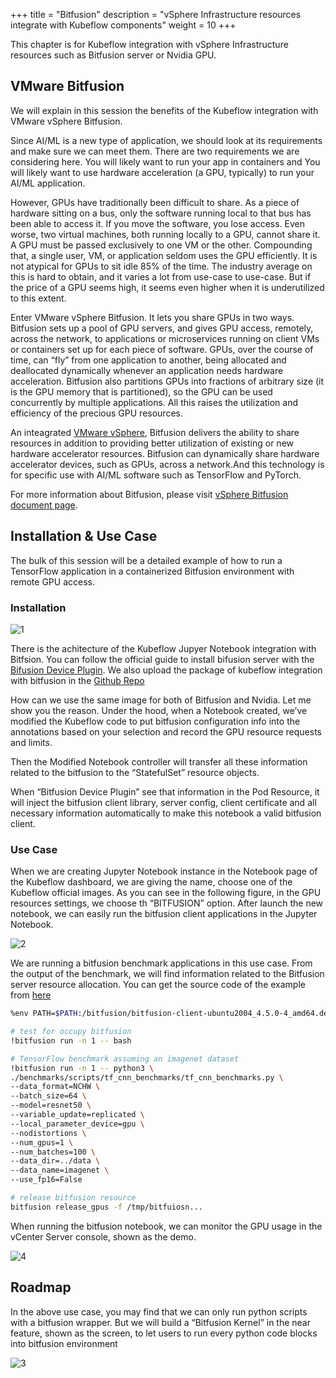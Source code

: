+++
title = "Bitfusion"
description = "vSphere Infrastructure resources integrate with Kubeflow components"
weight = 10
+++

This chapter is for Kubeflow integration with vSphere Infrastructure resources such as Bitfusion server or Nvidia GPU. 

## VMware Bitfusion

We will explain in this session the benefits of the Kubeflow integration with VMware vSphere Bitfusion. 

Since AI/ML is a new type of application, we should look at its requirements and make sure we can meet them. There are two requirements we are considering here. You will likely want to run your app in containers and You will likely want to use hardware acceleration (a GPU, typically) to run your AI/ML application.

However, GPUs have traditionally been difficult to share. As a piece of hardware sitting on a bus, only the software running local to that bus has been able to access it. If you move the software, you lose access. Even worse, two virtual machines, both running locally to a GPU, cannot share it. A GPU must be passed exclusively to one VM or the other. Compounding that, a single user, VM, or application seldom uses the GPU efficiently. It is not atypical for GPUs to sit idle 85% of the time. The industry average on this is hard to obtain, and it varies a lot from use-case to use-case. But if the price of a GPU seems high, it seems even higher when it is underutilized to this extent.

Enter VMware vSphere Bitfusion. It lets you share GPUs in two ways. Bitfusion sets up a pool of GPU servers, and gives GPU access, remotely, across the network, to applications or microservices running on client VMs or containers set up for each piece of software. GPUs, over the course of time, can “fly” from one application to another, being allocated and deallocated dynamically whenever an application needs hardware acceleration. Bitfusion also partitions GPUs into fractions of arbitrary size (it is the GPU memory that is partitioned), so the GPU can be used concurrently by multiple applications. All this raises the utilization and efficiency of the precious GPU resources.

An inteagrated [VMware vSphere](https://www.vmware.com/products/vsphere.html#resources), Bitfusion delivers the ability to share resources in addition to providing better utilization of existing or new hardware accelerator resources. Bitfusion can dynamically share hardware accelerator devices, such as GPUs, across a network.And this technology is for specific use with AI/ML software such as TensorFlow and PyTorch.

For more information about Bitfusion, please visit [vSphere Bitfusion document page](https://docs.vmware.com/cn/VMware-vSphere-Bitfusion/index.html).

## Installation & Use Case

The bulk of this session will be a detailed example of how to run a TensorFlow application in a containerized Bitfusion environment with remote GPU access.

### Installation

![1](../1_arch.png)

There is the achitecture of the Kubeflow Jupyer Notebook integration with Bitfsion. You can follow the official guide to install bifusion server with the [Bifusion Device Plugin](https://github.com/vmware/bitfusion-with-kubernetes-integration). We also upload the package of kubeflow integration with bitfusion in the [Github Repo](https://github.com/harperjuanl/kubeflow-v1.6.0-rc.1)

How can we use the same image for both of Bitfusion and Nvidia. Let me show you the reason. Under the hood, when a Notebook created, we’ve modified the Kubeflow code to put bitfusion configuration info into the annotations based on your selection and record the GPU resource requests and limits.

Then the Modified Notebook controller will transfer all these information related to the bitfusion to the “StatefulSet” resource objects.   

When “Bitfusion Device Plugin” see that information in the Pod Resource, it will inject the bitfusion client library, server config, client certificate and all necessary information automatically  to make this notebook a valid bitfusion client. 


### Use Case

When we are creating Jupyter Notebook instance in the Notebook page of the Kubeflow dashboard, we are giving the name, choose one of the Kubeflow official images. As you can see in the following figure, in the GPU resources settings, we choose th “BITFUSION” option. After launch the new notebook, we can easily run the bitfusion client applications in the Jupyter Notebook. 

![2](../2_notebook.png)

We are running a bitfusion benchmark applications in this use case. From the output of the benchmark, we will find information related to the Bitfusion server resource allocation. You can get the source code of the example from [here]()

```bash
%env PATH=$PATH:/bitfusion/bitfusion-client-ubuntu2004_4.5.0-4_amd64.deb/usr/bin:/opt/conda/bin

# test for occupy bitfusion 
!bitfusion run -n 1 -- bash

# TensorFlow benchmark assuming an imagenet dataset
!bitfusion run -n 1 -- python3 \
./benchmarks/scripts/tf_cnn_benchmarks/tf_cnn_benchmarks.py \
--data_format=NCHW \
--batch_size=64 \
--model=resnet50 \
--variable_update=replicated \
--local_parameter_device=gpu \
--nodistortions \
--num_gpus=1 \
--num_batches=100 \
--data_dir=../data \
--data_name=imagenet \
--use_fp16=False

# release bitfusion resource
bitfusion release_gpus -f /tmp/bitfuiosn...
```


When running the bitfusion notebook, we can monitor the GPU usage in the vCenter Server console, shown as the demo.

![4](../4_bitfusion_console.png)


## Roadmap

In the above use case, you may find that we can only run python scripts with a bitfusion wrapper. But we will build a “Bitfusion Kernel” in the near feature, shown as the screen, to let users to run every python code blocks into bitfusion environment

![3](../3_bitfusion_kernel_roadmap.png)